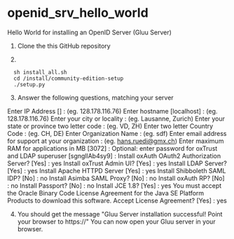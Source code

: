 # openid_srv_hello_world
Hello World for installing an OpenID Server (Gluu Server)

1. Clone the this GitHub repository

2.
```
  sh install_all.sh
  cd /install/community-edition-setup
  ./setup.py
```

3. Answer the following questions, matching your server

Enter IP Address [] : <IP adress> (eg. 128.178.116.76)
Enter hostname [localhost] : <anything else than localhost> (eg. 128.178.116.76)
Enter your city or locality : (eg. Lausanne, Zurich)
Enter your state or province two letter code : (eg. VD, ZH)
Enter two letter Country Code : (eg. CH, DE)
Enter Organization Name : (eg. sdf)
Enter email address for support at your organization : (eg. hans.ruedi@gmx.ch)
Enter maximum RAM for applications in MB [3072] : 
Optional: enter password for oxTrust and LDAP superuser [sgngllAb4sy9] : 
Install oxAuth OAuth2 Authorization Server? [Yes] : yes
Install oxTrust Admin UI? [Yes] : yes
Install LDAP Server? [Yes] : yes
Install Apache HTTPD Server [Yes] : yes
Install Shibboleth SAML IDP? [No] : no
Install Asimba SAML Proxy? [No] : no
Install oxAuth RP? [No] : no
Install Passport? [No] : no
Install JCE 1.8? [Yes] : yes
You must accept the Oracle Binary Code License Agreement for the Java SE Platform Products to download this software. Accept License Agreement? [Yes] : yes

4. You should get the message "Gluu Server installation successful! Point your browser to https://<hostname>"
   You can now open your Gluu server in your browser.

